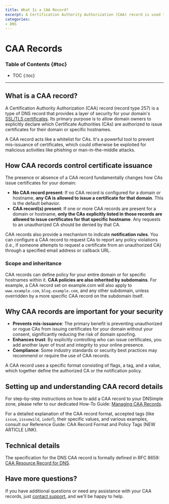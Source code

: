 ```yaml
---
title: What Is a CAA Record?
excerpt: A Certification Authority Authorization (CAA) record is used to specify which certificate authorities (CAs) are allowed to issue certificates for a domain.
categories:
- DNS
---
```


# CAA Records

### Table of Contents {#toc}

* TOC
{:toc}

---
## What is a CAA record?
A Certification Authority Authorization (CAA) record (record type 257) is a type of DNS record that provides a layer of security for your domain's [SSL/TLS certificates](/categories/ssl-certificates/). Its primary purpose is to allow domain owners to explicitly declare which Certificate Authorities (CAs) are authorized to issue certificates for their domain or specific hostnames.

A CAA record acts like a whitelist for CAs. It's a powerful tool to prevent mis-issuance of certificates, which could otherwise be exploited for malicious activities like phishing or man-in-the-middle attacks.

## How CAA records control certificate issuance
The presence or absence of a CAA record fundamentally changes how CAs issue certificates for your domain:

- **No CAA record present**: If no CAA record is configured for a domain or hostname, **any CA is allowed to issue a certificate for that domain**. This is the default behavior.
- **CAA record(s) present**: If one or more CAA records are present for a domain or hostname, **only the CAs explicitly listed in those records are allowed to issue certificates for that specific hostname**. Any requests to an unauthorized CA should be denied by that CA.

CAA records also provide a mechanism to indicate **notification rules**. You can configure a CAA record to request CAs to report any policy violations (i.e., if someone attempts to request a certificate from an unauthorized CA) through a specified email address or callback URL.

### Scope and inheritance
CAA records can define policy for your entire domain or for specific hostnames within it. **CAA policies are also inherited by subdomains**. For example, a CAA record set on example.com will also apply to `www.example.com`, `blog.example.com`, and any other subdomain, unless overridden by a more specific CAA record on the subdomain itself.

## Why CAA records are important for your security
- **Prevents mis-issuance**: The primary benefit is preventing unauthorized or rogue CAs from issuing certificates for your domain without your consent, significantly reducing the risk of domain spoofing.
- **Enhances trust**: By explicitly controlling who can issue certificates, you add another layer of trust and integrity to your online presence.
- **Compliance**: Some industry standards or security best practices may recommend or require the use of CAA records.

A CAA record uses a specific format consisting of flags, a tag, and a value, which together define the authorized CA or the notification policy.

## Setting up and understanding CAA record details
For step-by-step instructions on how to add a CAA record to your DNSimple zone, please refer to our dedicated How-To Guide: [Managing CAA Records](/articles/manage-caa-record/).

For a detailed explanation of the CAA record format, accepted tags (like `issue`, `issuewild`, `iodef`), their specific values, and various examples, consult our Reference Guide: CAA Record Format and Policy Tags (NEW ARTICLE LINK).

## Technical details
The specification for the DNS CAA record is formally defined in RFC 8659: [CAA Resource Record for DNS](https://datatracker.ietf.org/doc/html/rfc8659).

## Have more questions?
If you have additional questions or need any assistance with your CAA records, just [contact support](https://dnsimple.com/feedback), and we'll be happy to help.

